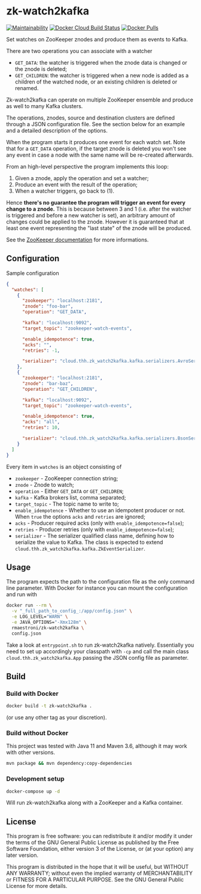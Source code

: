 # zk-watch2kafka

[![Maintainability](https://api.codeclimate.com/v1/badges/a4dbb590796b1cec7f93/maintainability)](https://codeclimate.com/github/rmaestroni/zk-watch2kafka/maintainability)
[![Docker Cloud Build Status](https://img.shields.io/docker/cloud/build/rmaestroni/zk-watch2kafka.svg)](https://hub.docker.com/r/rmaestroni/zk-watch2kafka)
[![Docker Pulls](https://img.shields.io/docker/pulls/rmaestroni/zk-watch2kafka.svg)](https://hub.docker.com/r/rmaestroni/zk-watch2kafka)

Set watches on ZooKeeper znodes and produce them as events to Kafka.

There are two operations you can associate with a watcher

  * `GET_DATA`: the watcher is triggered when the znode data is changed or the
    znode is deleted;
  * `GET_CHILDREN`: the watcher is triggered when a new node is added as a children
    of the watched node, or an existing children is deleted or renamed.

Zk-watch2kafka can operate on multiple ZooKeeper ensemble and produce as well
to many Kafka clusters.

The operations, znodes, source and destination clusters are defined through a JSON
configuration file. See the section below for an example and a detailed description
of the options.

When the program starts it produces one event for each watch set. Note that for a
`GET_DATA` operation, if the target znode is deleted you won't see any event in
case a node with the same name will be re-created afterwards.

From an high-level perspective the program implements this loop:

  1. Given a znode, apply the operation and set a watcher;
  2. Produce an event with the result of the operation;
  3. When a watcher triggers, go back to (1).

Hence **there's no guarantee the program will trigger an event for every change to a
znode.** This is because between 3 and 1 (i.e. after the watcher is triggered
and before a new watcher is set), an arbitrary amount of changes could be applied
to the znode. However it is guaranteed that at least one event representing the
"last state" of the znode will be produced.

See the [ZooKeeper documentation](http://zookeeper.apache.org/doc/r3.4.14/zookeeperProgrammers.html#sc_zkDataMode_watches)
for more informations.

## Configuration

Sample configuration

```json
{
  "watches": [
    {
      "zookeeper": "localhost:2181",
      "znode": "foo-bar",
      "operation": "GET_DATA",

      "kafka": "localhost:9092",
      "target_topic": "zookeeper-watch-events",

      "enable_idempotence": true,
      "acks": "",
      "retries": -1,

      "serializer": "cloud.thh.zk_watch2kafka.kafka.serializers.AvroSerializer"
    },
    {
      "zookeeper": "localhost:2181",
      "znode": "bar-baz",
      "operation": "GET_CHILDREN",

      "kafka": "localhost:9092",
      "target_topic": "zookeeper-watch-events",

      "enable_idempotence": true,
      "acks": "all",
      "retries": 10,

      "serializer": "cloud.thh.zk_watch2kafka.kafka.serializers.BsonSerializer"
    }
  ]
}
```

Every item in `watches` is an object consisting of

  * `zookeeper` - ZooKeeper connection string;
  * `znode` - Znode to watch;
  * `operation` - Either `GET_DATA` or `GET_CHILDREN`;
  * `kafka` - Kafka brokers list, comma separated;
  * `target_topic` - The topic name to write to;
  * `enable_idempotence` - Whether to use an idempotent producer or not.
    When `true` the options `acks` and `retries` are ignored;
  * `acks` - Producer required acks (only with `enable_idempotence=false`);
  * `retries` - Producer retries (only with `enable_idempotence=false`);
  * `serializer` - The serializer qualified class name, defining how to serialize
    the value to Kafka. The class is expected to extend
    `cloud.thh.zk_watch2kafka.kafka.ZkEventSerializer`.

## Usage

The program expects the path to the configuration file as the only command line
parameter. With Docker for instance you can mount the configuration and run with

```bash
docker run --rm \
  -v "_full_path_to_config_:/app/config.json" \
  -e LOG_LEVEL="WARN" \
  -e JAVA_OPTIONS="-Xmx128m" \
  rmaestroni/zk-watch2kafka \
  config.json
```

Take a look at `entrypoint.sh` to run zk-watch2kafka natively. Essentially
you need to set up accordingly your classpath with `-cp` and call the main class
`cloud.thh.zk_watch2kafka.App` passing the JSON config file as parameter.

## Build

### Build with Docker

```bash
docker build -t zk-watch2kafka .
```

(or use any other tag as your discretion).

### Build without Docker

This project was tested with Java 11 and Maven 3.6, although it may work with
other versions.

```bash
mvn package && mvn dependency:copy-dependencies
```

### Development setup

```bash
docker-compose up -d
```

Will run zk-watch2kafka along with a ZooKeeper and a Kafka container.

## License

This program is free software: you can redistribute it and/or modify
it under the terms of the GNU General Public License as published by
the Free Software Foundation, either version 3 of the License, or
(at your option) any later version.

This program is distributed in the hope that it will be useful,
but WITHOUT ANY WARRANTY; without even the implied warranty of
MERCHANTABILITY or FITNESS FOR A PARTICULAR PURPOSE.  See the
GNU General Public License for more details.
